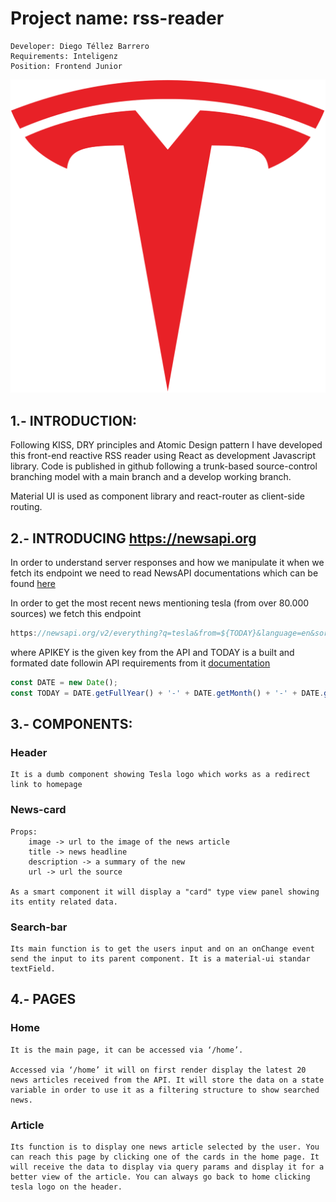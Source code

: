 # Project name: rss-reader 
        
    Developer: Diego Téllez Barrero
    Requirements: Inteligenz
    Position: Frontend Junior


![tesla](https://github.com/dtellz/rss-reader/blob/master/src/assets/tesla.png?raw=true)

## 1.- INTRODUCTION:

Following KISS, DRY principles and Atomic Design pattern I have developed this front-end reactive RSS reader using React as development Javascript library. Code is published in github following a trunk-based source-control branching model with a main branch and a develop working branch.

Material UI is used as component library and react-router as client-side routing.
## 2.- INTRODUCING [https://newsapi.org ](https://newsapi.org ) 

In order to understand server responses and how we manipulate it when we fetch its endpoint we need to read NewsAPI documentations which can be found [here ](https://newsapi.org/docs) 

In order to get the most recent news mentioning tesla (from over 80.000 sources) we fetch this endpoint 

```javascript
https://newsapi.org/v2/everything?q=tesla&from=${TODAY}&language=en&sortBy=publishedAt&apiKey=${APIKEY}`
```

where APIKEY is the given key from the API and TODAY is a built and formated date followin API requirements from it [documentation](https://newsapi.org/docs) 

```javascript
const DATE = new Date();
const TODAY = DATE.getFullYear() + '-' + DATE.getMonth() + '-' + DATE.getDate();
```



## 3.- COMPONENTS:

### Header

	It is a dumb component showing Tesla logo which works as a redirect link to homepage

### News-card

	Props: 
        image -> url to the image of the news article
        title -> news headline
        description -> a summary of the new
        url -> url the source 

    As a smart component it will display a "card" type view panel showing its entity related data.

		
### Search-bar

    Its main function is to get the users input and on an onChange event send the input to its parent component. It is a material-ui standar textField.
## 4.- PAGES

### Home
	It is the main page, it can be accessed via ‘/home’.

	Accessed via ‘/home’ it will on first render display the latest 20 news articles received from the API. It will store the data on a state variable in order to use it as a filtering structure to show searched news. 


### Article
    Its function is to display one news article selected by the user. You can reach this page by clicking one of the cards in the home page. It will receive the data to display via query params and display it for a better view of the article. You can always go back to home clicking tesla logo on the header.

